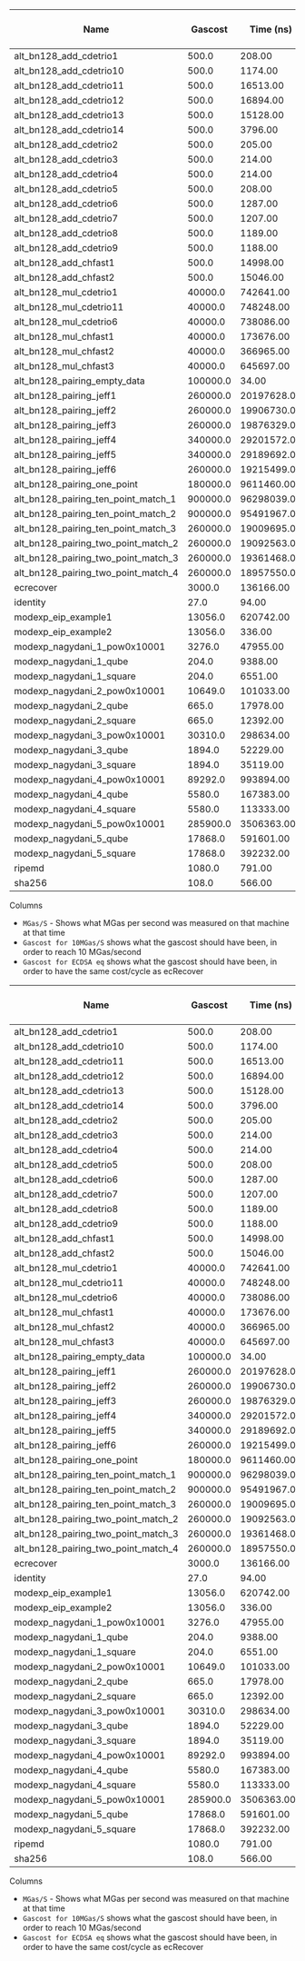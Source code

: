 | Name | Gascost | Time (ns) | MGas/S | Gascost for 10MGas/S | Gascost for ECDSA eq |
| ----- | ----- | ----- | ----- | ----- | ----- |
| alt_bn128_add_cdetrio1 | 500.0 |         208.00 | 2403.84615385 | 2.08 | 4.58264177548 |
| alt_bn128_add_cdetrio10 | 500.0 |        1174.00 | 425.894378194 | 11.74 | 25.8654877135 |
| alt_bn128_add_cdetrio11 | 500.0 |       16513.00 | 30.2791739841 | 165.13 | 363.813286724 |
| alt_bn128_add_cdetrio12 | 500.0 |       16894.00 | 29.596306381 | 168.94 | 372.207452668 |
| alt_bn128_add_cdetrio13 | 500.0 |       15128.00 | 33.0512956108 | 151.28 | 333.29906144 |
| alt_bn128_add_cdetrio14 | 500.0 |        3796.00 | 131.717597471 | 37.96 | 83.6332124025 |
| alt_bn128_add_cdetrio2 | 500.0 |         205.00 | 2439.02439024 | 2.05 | 4.51654598064 |
| alt_bn128_add_cdetrio3 | 500.0 |         214.00 | 2336.44859813 | 2.14 | 4.71483336516 |
| alt_bn128_add_cdetrio4 | 500.0 |         214.00 | 2336.44859813 | 2.14 | 4.71483336516 |
| alt_bn128_add_cdetrio5 | 500.0 |         208.00 | 2403.84615385 | 2.08 | 4.58264177548 |
| alt_bn128_add_cdetrio6 | 500.0 |        1287.00 | 388.5003885 | 12.87 | 28.3550959858 |
| alt_bn128_add_cdetrio7 | 500.0 |        1207.00 | 414.250207125 | 12.07 | 26.5925414568 |
| alt_bn128_add_cdetrio8 | 500.0 |        1189.00 | 420.521446594 | 11.89 | 26.1959666877 |
| alt_bn128_add_cdetrio9 | 500.0 |        1188.00 | 420.875420875 | 11.88 | 26.1739347561 |
| alt_bn128_add_chfast1 | 500.0 |       14998.00 | 33.3377783704 | 149.98 | 330.43491033 |
| alt_bn128_add_chfast2 | 500.0 |       15046.00 | 33.2314236342 | 150.46 | 331.492443047 |
| alt_bn128_mul_cdetrio1 | 40000.0 |      742641.00 | 53.8618255658 | 7426.41 | 16361.8157249 |
| alt_bn128_mul_cdetrio11 | 40000.0 |      748248.00 | 53.4582117159 | 7482.48 | 16485.3487655 |
| alt_bn128_mul_cdetrio6 | 40000.0 |      738086.00 | 54.194226689 | 7380.86 | 16261.4602764 |
| alt_bn128_mul_chfast1 | 40000.0 |      173676.00 | 230.31391787 | 1736.76 | 3826.4177548 |
| alt_bn128_mul_chfast2 | 40000.0 |      366965.00 | 109.00222092 | 3669.65 | 8084.94778432 |
| alt_bn128_mul_chfast3 | 40000.0 |      645697.00 | 61.9485610124 | 6456.97 | 14225.9521466 |
| alt_bn128_pairing_empty_data | 100000.0 |          34.00 | 2941176.47059 | 0.34 | 0.749085674838 |
| alt_bn128_pairing_jeff1 | 260000.0 |    20197628.00 | 12.8727987267 | 201976.28 | 444992.758838 |
| alt_bn128_pairing_jeff2 | 260000.0 |    19906730.00 | 13.0609095517 | 199067.3 | 438583.713996 |
| alt_bn128_pairing_jeff3 | 260000.0 |    19876329.00 | 13.0808863146 | 198763.29 | 437913.921243 |
| alt_bn128_pairing_jeff4 | 340000.0 |    29201572.00 | 11.6432087971 | 292015.72 | 643367.037293 |
| alt_bn128_pairing_jeff5 | 340000.0 |    29189692.00 | 11.6479475015 | 291896.92 | 643105.297945 |
| alt_bn128_pairing_jeff6 | 260000.0 |    19215499.00 | 13.5307441144 | 192154.99 | 423354.559875 |
| alt_bn128_pairing_one_point | 180000.0 |     9611460.00 | 18.7276438751 | 96114.6 | 211759.02942 |
| alt_bn128_pairing_ten_point_match_1 | 900000.0 |    96298039.00 | 9.34598470899 | 962980.39 | 2121631.8097 |
| alt_bn128_pairing_ten_point_match_2 | 900000.0 |    95491967.00 | 9.42487654485 | 954919.67 | 2103872.48652 |
| alt_bn128_pairing_ten_point_match_3 | 260000.0 |    19009695.00 | 13.677231539 | 190096.95 | 418820.300222 |
| alt_bn128_pairing_two_point_match_2 | 260000.0 |    19092563.00 | 13.6178678578 | 190925.63 | 420646.042331 |
| alt_bn128_pairing_two_point_match_3 | 260000.0 |    19361468.00 | 13.428733813 | 193614.68 | 426570.538901 |
| alt_bn128_pairing_two_point_match_4 | 260000.0 |    18957550.00 | 13.7148523939 | 189575.5 | 417671.445148 |
| ecrecover | 3000.0 |      136166.00 | 22.0319316129 | 1361.66 | 3000.0 |
| identity | 27.0 |          94.00 | 287.234042553 | 0.94 | 2.07100157161 |
| modexp_eip_example1 | 13056.0 |      620742.00 | 21.0328928927 | 6207.42 | 13676.1452932 |
| modexp_eip_example2 | 13056.0 |         336.00 | 38857.1428571 | 3.36 | 7.40272902193 |
| modexp_nagydani_1_pow0x10001 | 3276.0 |       47955.00 | 68.3140444166 | 479.55 | 1056.5412805 |
| modexp_nagydani_1_qube | 204.0 |        9388.00 | 21.7298679165 | 93.88 | 206.835773982 |
| modexp_nagydani_1_square | 204.0 |        6551.00 | 31.1402839261 | 65.51 | 144.331183996 |
| modexp_nagydani_2_pow0x10001 | 10649.0 |      101033.00 | 105.401205547 | 1010.33 | 2225.95214664 |
| modexp_nagydani_2_qube | 665.0 |       17978.00 | 36.9896540216 | 179.78 | 396.090066536 |
| modexp_nagydani_2_square | 665.0 |       12392.00 | 53.6636539703 | 123.92 | 273.019696547 |
| modexp_nagydani_3_pow0x10001 | 30310.0 |      298634.00 | 101.495476068 | 2986.34 | 6579.48386528 |
| modexp_nagydani_3_qube | 1894.0 |       52229.00 | 36.2633785828 | 522.29 | 1150.70575621 |
| modexp_nagydani_3_square | 1894.0 |       35119.00 | 53.9309205843 | 351.19 | 773.739406313 |
| modexp_nagydani_4_pow0x10001 | 89292.0 |      993894.00 | 89.840566499 | 9938.94 | 21897.4046385 |
| modexp_nagydani_4_qube | 5580.0 |      167383.00 | 33.3367187827 | 1673.83 | 3687.77080916 |
| modexp_nagydani_4_square | 5580.0 |      113333.00 | 49.2354389278 | 1133.33 | 2496.94490548 |
| modexp_nagydani_5_pow0x10001 | 285900.0 |     3506363.00 | 81.5374791486 | 35063.63 | 77251.9498259 |
| modexp_nagydani_5_qube | 17868.0 |      591601.00 | 30.2027887039 | 5916.01 | 13034.1127741 |
| modexp_nagydani_5_square | 17868.0 |      392232.00 | 45.5546717249 | 3922.32 | 8641.62860038 |
| ripemd | 1080.0 |         791.00 | 1365.36030341 | 7.91 | 17.4272579058 |
| sha256 | 108.0 |         566.00 | 190.812720848 | 5.66 | 12.4700732929 |

Columns

* `MGas/S` - Shows what MGas per second was measured on that machine at that time
* `Gascost for 10MGas/S` shows what the gascost should have been, in order to reach 10 MGas/second
* `Gascost for ECDSA eq` shows what the gascost should have been, in order to have the same cost/cycle as ecRecover
    
| Name | Gascost | Time (ns) | MGas/S | Gascost for 10MGas/S | Gascost for ECDSA eq |
| ----- | ----- | ----- | ----- | ----- | ----- |
| alt_bn128_add_cdetrio1 | 500.0 |         208.00 | 2403.84615385 | 2.08 | 4.58264177548 |
| alt_bn128_add_cdetrio10 | 500.0 |        1174.00 | 425.894378194 | 11.74 | 25.8654877135 |
| alt_bn128_add_cdetrio11 | 500.0 |       16513.00 | 30.2791739841 | 165.13 | 363.813286724 |
| alt_bn128_add_cdetrio12 | 500.0 |       16894.00 | 29.596306381 | 168.94 | 372.207452668 |
| alt_bn128_add_cdetrio13 | 500.0 |       15128.00 | 33.0512956108 | 151.28 | 333.29906144 |
| alt_bn128_add_cdetrio14 | 500.0 |        3796.00 | 131.717597471 | 37.96 | 83.6332124025 |
| alt_bn128_add_cdetrio2 | 500.0 |         205.00 | 2439.02439024 | 2.05 | 4.51654598064 |
| alt_bn128_add_cdetrio3 | 500.0 |         214.00 | 2336.44859813 | 2.14 | 4.71483336516 |
| alt_bn128_add_cdetrio4 | 500.0 |         214.00 | 2336.44859813 | 2.14 | 4.71483336516 |
| alt_bn128_add_cdetrio5 | 500.0 |         208.00 | 2403.84615385 | 2.08 | 4.58264177548 |
| alt_bn128_add_cdetrio6 | 500.0 |        1287.00 | 388.5003885 | 12.87 | 28.3550959858 |
| alt_bn128_add_cdetrio7 | 500.0 |        1207.00 | 414.250207125 | 12.07 | 26.5925414568 |
| alt_bn128_add_cdetrio8 | 500.0 |        1189.00 | 420.521446594 | 11.89 | 26.1959666877 |
| alt_bn128_add_cdetrio9 | 500.0 |        1188.00 | 420.875420875 | 11.88 | 26.1739347561 |
| alt_bn128_add_chfast1 | 500.0 |       14998.00 | 33.3377783704 | 149.98 | 330.43491033 |
| alt_bn128_add_chfast2 | 500.0 |       15046.00 | 33.2314236342 | 150.46 | 331.492443047 |
| alt_bn128_mul_cdetrio1 | 40000.0 |      742641.00 | 53.8618255658 | 7426.41 | 16361.8157249 |
| alt_bn128_mul_cdetrio11 | 40000.0 |      748248.00 | 53.4582117159 | 7482.48 | 16485.3487655 |
| alt_bn128_mul_cdetrio6 | 40000.0 |      738086.00 | 54.194226689 | 7380.86 | 16261.4602764 |
| alt_bn128_mul_chfast1 | 40000.0 |      173676.00 | 230.31391787 | 1736.76 | 3826.4177548 |
| alt_bn128_mul_chfast2 | 40000.0 |      366965.00 | 109.00222092 | 3669.65 | 8084.94778432 |
| alt_bn128_mul_chfast3 | 40000.0 |      645697.00 | 61.9485610124 | 6456.97 | 14225.9521466 |
| alt_bn128_pairing_empty_data | 100000.0 |          34.00 | 2941176.47059 | 0.34 | 0.749085674838 |
| alt_bn128_pairing_jeff1 | 260000.0 |    20197628.00 | 12.8727987267 | 201976.28 | 444992.758838 |
| alt_bn128_pairing_jeff2 | 260000.0 |    19906730.00 | 13.0609095517 | 199067.3 | 438583.713996 |
| alt_bn128_pairing_jeff3 | 260000.0 |    19876329.00 | 13.0808863146 | 198763.29 | 437913.921243 |
| alt_bn128_pairing_jeff4 | 340000.0 |    29201572.00 | 11.6432087971 | 292015.72 | 643367.037293 |
| alt_bn128_pairing_jeff5 | 340000.0 |    29189692.00 | 11.6479475015 | 291896.92 | 643105.297945 |
| alt_bn128_pairing_jeff6 | 260000.0 |    19215499.00 | 13.5307441144 | 192154.99 | 423354.559875 |
| alt_bn128_pairing_one_point | 180000.0 |     9611460.00 | 18.7276438751 | 96114.6 | 211759.02942 |
| alt_bn128_pairing_ten_point_match_1 | 900000.0 |    96298039.00 | 9.34598470899 | 962980.39 | 2121631.8097 |
| alt_bn128_pairing_ten_point_match_2 | 900000.0 |    95491967.00 | 9.42487654485 | 954919.67 | 2103872.48652 |
| alt_bn128_pairing_ten_point_match_3 | 260000.0 |    19009695.00 | 13.677231539 | 190096.95 | 418820.300222 |
| alt_bn128_pairing_two_point_match_2 | 260000.0 |    19092563.00 | 13.6178678578 | 190925.63 | 420646.042331 |
| alt_bn128_pairing_two_point_match_3 | 260000.0 |    19361468.00 | 13.428733813 | 193614.68 | 426570.538901 |
| alt_bn128_pairing_two_point_match_4 | 260000.0 |    18957550.00 | 13.7148523939 | 189575.5 | 417671.445148 |
| ecrecover | 3000.0 |      136166.00 | 22.0319316129 | 1361.66 | 3000.0 |
| identity | 27.0 |          94.00 | 287.234042553 | 0.94 | 2.07100157161 |
| modexp_eip_example1 | 13056.0 |      620742.00 | 21.0328928927 | 6207.42 | 13676.1452932 |
| modexp_eip_example2 | 13056.0 |         336.00 | 38857.1428571 | 3.36 | 7.40272902193 |
| modexp_nagydani_1_pow0x10001 | 3276.0 |       47955.00 | 68.3140444166 | 479.55 | 1056.5412805 |
| modexp_nagydani_1_qube | 204.0 |        9388.00 | 21.7298679165 | 93.88 | 206.835773982 |
| modexp_nagydani_1_square | 204.0 |        6551.00 | 31.1402839261 | 65.51 | 144.331183996 |
| modexp_nagydani_2_pow0x10001 | 10649.0 |      101033.00 | 105.401205547 | 1010.33 | 2225.95214664 |
| modexp_nagydani_2_qube | 665.0 |       17978.00 | 36.9896540216 | 179.78 | 396.090066536 |
| modexp_nagydani_2_square | 665.0 |       12392.00 | 53.6636539703 | 123.92 | 273.019696547 |
| modexp_nagydani_3_pow0x10001 | 30310.0 |      298634.00 | 101.495476068 | 2986.34 | 6579.48386528 |
| modexp_nagydani_3_qube | 1894.0 |       52229.00 | 36.2633785828 | 522.29 | 1150.70575621 |
| modexp_nagydani_3_square | 1894.0 |       35119.00 | 53.9309205843 | 351.19 | 773.739406313 |
| modexp_nagydani_4_pow0x10001 | 89292.0 |      993894.00 | 89.840566499 | 9938.94 | 21897.4046385 |
| modexp_nagydani_4_qube | 5580.0 |      167383.00 | 33.3367187827 | 1673.83 | 3687.77080916 |
| modexp_nagydani_4_square | 5580.0 |      113333.00 | 49.2354389278 | 1133.33 | 2496.94490548 |
| modexp_nagydani_5_pow0x10001 | 285900.0 |     3506363.00 | 81.5374791486 | 35063.63 | 77251.9498259 |
| modexp_nagydani_5_qube | 17868.0 |      591601.00 | 30.2027887039 | 5916.01 | 13034.1127741 |
| modexp_nagydani_5_square | 17868.0 |      392232.00 | 45.5546717249 | 3922.32 | 8641.62860038 |
| ripemd | 1080.0 |         791.00 | 1365.36030341 | 7.91 | 17.4272579058 |
| sha256 | 108.0 |         566.00 | 190.812720848 | 5.66 | 12.4700732929 |

Columns

* `MGas/S` - Shows what MGas per second was measured on that machine at that time
* `Gascost for 10MGas/S` shows what the gascost should have been, in order to reach 10 MGas/second
* `Gascost for ECDSA eq` shows what the gascost should have been, in order to have the same cost/cycle as ecRecover
    

